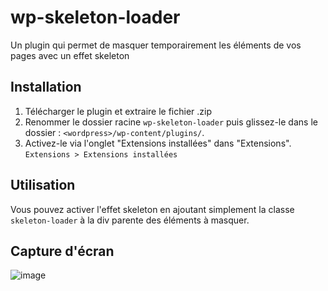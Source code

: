 # wp-skeleton-loader
Un plugin qui permet de masquer temporairement les éléments de vos pages avec un effet skeleton

## Installation

1) Télécharger le plugin et extraire le fichier .zip
2) Renommer le dossier racine `wp-skeleton-loader` puis glissez-le dans le dossier : `<wordpress>/wp-content/plugins/`.
3) Activez-le via l'onglet "Extensions installées" dans "Extensions". `Extensions > Extensions installées`

## Utilisation
Vous pouvez activer l'effet skeleton en ajoutant simplement la classe `skeleton-loader` à la div parente des éléments à masquer.

## Capture d'écran
![image](https://github.com/Mathieu-PVP/wp-skeleton-loader/assets/148555771/76b4e9c9-b09b-4b6c-a8f3-682969cfef49)

